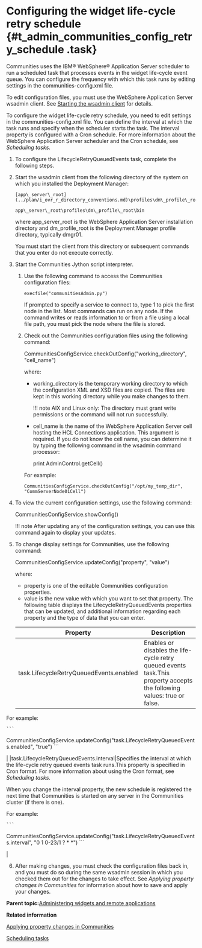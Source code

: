 # Configuring the widget life-cycle retry schedule {#t_admin_communities_config_retry_schedule .task}

Communities uses the IBM® WebSphere® Application Server scheduler to run a scheduled task that processes events in the widget life-cycle event queue. You can configure the frequency with which this task runs by editing settings in the communities-config.xml file.

To edit configuration files, you must use the WebSphere Application Server wsadmin client. See [Starting the wsadmin client](t_admin_wsadmin_starting.md) for details.

To configure the widget life-cycle retry schedule, you need to edit settings in the communities-config.xml file. You can define the interval at which the task runs and specify when the scheduler starts the task. The interval property is configured with a Cron schedule. For more information about the WebSphere Application Server scheduler and the Cron schedule, see *Scheduling tasks*.

1.  To configure the LifecycleRetryQueuedEvents task, complete the following steps.
2.  Start the wsadmin client from the following directory of the system on which you installed the Deployment Manager:

    ```
    [app\_server\_root](../plan/i_ovr_r_directory_conventions.md)\profiles\dm\_profile\_root\bin
    ```

    ```
    app\_server\_root\profiles\dm\_profile\_root\bin
    ```

    where app\_server\_root is the WebSphere Application Server installation directory and dm\_profile\_root is the Deployment Manager profile directory, typically dmgr01.

    You must start the client from this directory or subsequent commands that you enter do not execute correctly.

3.  Start the Communities Jython script interpreter.

    1.  Use the following command to access the Communities configuration files:

        ```
        execfile("communitiesAdmin.py")
        ```

        If prompted to specify a service to connect to, type 1 to pick the first node in the list. Most commands can run on any node. If the command writes or reads information to or from a file using a local file path, you must pick the node where the file is stored.

    2.  Check out the Communities configuration files using the following command:

        CommunitiesConfigService.checkOutConfig\("working\_directory", "cell\_name"\)

        where:

        -   working\_directory is the temporary working directory to which the configuration XML and XSD files are copied. The files are kept in this working directory while you make changes to them.

            !!! note
    AIX and Linux only: The directory must grant write permissions or the command will not run successfully.

        -   cell\_name is the name of the WebSphere Application Server cell hosting the HCL Connections application. This argument is required. If you do not know the cell name, you can determine it by typing the following command in the wsadmin command processor:

            print AdminControl.getCell\(\)

        For example:

        ```
        CommunitiesConfigService.checkOutConfig("/opt/my_temp_dir", "CommServerNode01Cell")
        ```

4.  To view the current configuration settings, use the following command:

    CommunitiesConfigService.showConfig\(\)

    !!! note
    After updating any of the configuration settings, you can use this command again to display your updates.

5.  To change display settings for Communities, use the following command:

    CommunitiesConfigService.updateConfig\("property", "value"\)

    where:

    -   property is one of the editable Communities configuration properties.
    -   value is the new value with which you want to set that property.
    The following table displays the LifecycleRetryQueuedEvents properties that can be updated, and additional information regarding each property and the type of data that you can enter.

    |Property|Description|
    |--------|-----------|
    |task.LifecycleRetryQueuedEvents.enabled|Enables or disables the life-cycle retry queued events task.This property accepts the following values: true or false.

For example:

    ```
CommunitiesConfigService.updateConfig("task.LifecycleRetryQueuedEvents.enabled", "true")
    ```

|
    |task.LifecycleRetryQueuedEvents.interval|Specifies the interval at which the life-cycle retry queued events task runs.This property is specified in Cron format. For more information about using the Cron format, see *Scheduling tasks*.

When you change the interval property, the new schedule is registered the next time that Communities is started on any server in the Communities cluster \(if there is one\).

For example:

    ```
CommunitiesConfigService.updateConfig("task.LifecycleRetryQueuedEvents.interval", "0 1 0-23/1 ? * *")
    ```

|

6.  After making changes, you must check the configuration files back in, and you must do so during the same wsadmin session in which you checked them out for the changes to take effect. See *Applying property changes in Communities* for information about how to save and apply your changes.


**Parent topic:**[Administering widgets and remote applications](../admin/c_admin_communities_administering_widgets.md)

**Related information**  


[Applying property changes in Communities](../admin/t_admin_communities_save_changes.md)

[Scheduling tasks](../admin/c_admin_common_was_scheduler.md)

